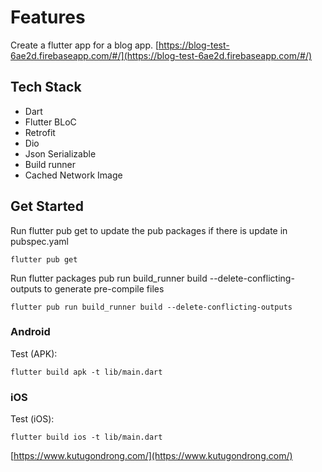 # Features

Create a flutter app for a blog app.
[https://blog-test-6ae2d.firebaseapp.com/#/](https://blog-test-6ae2d.firebaseapp.com/#/)

## Tech Stack
- Dart
- Flutter BLoC
- Retrofit
- Dio
- Json Serializable
- Build runner
- Cached Network Image

## Get Started

Run flutter pub get to update the pub packages if there is update in pubspec.yaml
```
flutter pub get
```
Run flutter packages pub run build_runner build --delete-conflicting-outputs to generate pre-compile files
```
flutter pub run build_runner build --delete-conflicting-outputs
```
### Android

Test (APK):

    flutter build apk -t lib/main.dart

### iOS

Test (iOS):

    flutter build ios -t lib/main.dart


[https://www.kutugondrong.com/](https://www.kutugondrong.com/)